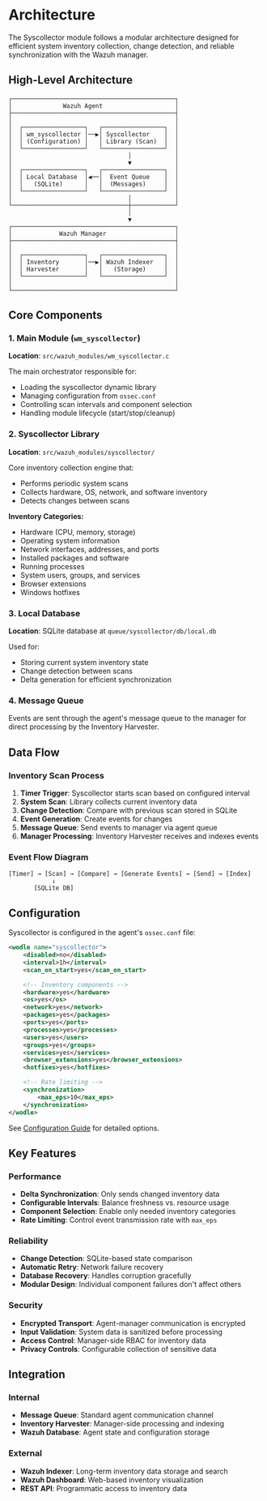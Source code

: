 # Architecture

The Syscollector module follows a modular architecture designed for efficient system inventory collection, change detection, and reliable synchronization with the Wazuh manager.

## High-Level Architecture

```
┌─────────────────────────────────────────────┐
│              Wazuh Agent                    │
├─────────────────────────────────────────────┤
│                                             │
│  ┌─────────────────┐   ┌─────────────────┐  │
│  │ wm_syscollector │──▶│ Syscollector    │  │
│  │ (Configuration) │   │ Library (Scan)  │  │
│  └─────────────────┘   └─────────────────┘  │
│                                │            │
│                                ▼            │
│  ┌─────────────────┐   ┌─────────────────┐  │
│  │ Local Database  │◀──│  Event Queue    │  │
│  │   (SQLite)      │   │  (Messages)     │  │
│  └─────────────────┘   └─────────────────┘  │
│                                │            │
└────────────────────────────────┼────────────┘
                                 │
                                 ▼
┌─────────────────────────────────────────────┐
│             Wazuh Manager                   │
├─────────────────────────────────────────────┤
│                                             │
│  ┌─────────────────┐   ┌─────────────────┐  │
│  │ Inventory       │──▶│ Wazuh Indexer   │  │
│  │ Harvester       │   │   (Storage)     │  │
│  └─────────────────┘   └─────────────────┘  │
│                                             │
└─────────────────────────────────────────────┘
```

## Core Components

### 1. Main Module (`wm_syscollector`)

**Location**: `src/wazuh_modules/wm_syscollector.c`

The main orchestrator responsible for:
- Loading the syscollector dynamic library
- Managing configuration from `ossec.conf`
- Controlling scan intervals and component selection
- Handling module lifecycle (start/stop/cleanup)

### 2. Syscollector Library

**Location**: `src/wazuh_modules/syscollector/`

Core inventory collection engine that:
- Performs periodic system scans
- Collects hardware, OS, network, and software inventory
- Detects changes between scans

**Inventory Categories:**
- Hardware (CPU, memory, storage)
- Operating system information
- Network interfaces, addresses, and ports
- Installed packages and software
- Running processes
- System users, groups, and services
- Browser extensions
- Windows hotfixes

### 3. Local Database

**Location**: SQLite database at `queue/syscollector/db/local.db`

Used for:
- Storing current system inventory state
- Change detection between scans
- Delta generation for efficient synchronization

### 4. Message Queue

Events are sent through the agent's message queue to the manager for direct processing by the Inventory Harvester.

## Data Flow

### Inventory Scan Process

1. **Timer Trigger**: Syscollector starts scan based on configured interval
2. **System Scan**: Library collects current inventory data
3. **Change Detection**: Compare with previous scan stored in SQLite
4. **Event Generation**: Create events for changes
5. **Message Queue**: Send events to manager via agent queue
6. **Manager Processing**: Inventory Harvester receives and indexes events

### Event Flow Diagram

```
[Timer] → [Scan] → [Compare] → [Generate Events] → [Send] → [Index]
            ↓
       [SQLite DB]
```

## Configuration

Syscollector is configured in the agent's `ossec.conf` file:

```xml
<wodle name="syscollector">
    <disabled>no</disabled>
    <interval>1h</interval>
    <scan_on_start>yes</scan_on_start>

    <!-- Inventory components -->
    <hardware>yes</hardware>
    <os>yes</os>
    <network>yes</network>
    <packages>yes</packages>
    <ports>yes</ports>
    <processes>yes</processes>
    <users>yes</users>
    <groups>yes</groups>
    <services>yes</services>
    <browser_extensions>yes</browser_extensions>
    <hotfixes>yes</hotfixes>

    <!-- Rate limiting -->
    <synchronization>
        <max_eps>10</max_eps>
    </synchronization>
</wodle>
```

See [Configuration Guide](configuration.md) for detailed options.

## Key Features

### Performance
- **Delta Synchronization**: Only sends changed inventory data
- **Configurable Intervals**: Balance freshness vs. resource usage
- **Component Selection**: Enable only needed inventory categories
- **Rate Limiting**: Control event transmission rate with `max_eps`

### Reliability
- **Change Detection**: SQLite-based state comparison
- **Automatic Retry**: Network failure recovery
- **Database Recovery**: Handles corruption gracefully
- **Modular Design**: Individual component failures don't affect others

### Security
- **Encrypted Transport**: Agent-manager communication is encrypted
- **Input Validation**: System data is sanitized before processing
- **Access Control**: Manager-side RBAC for inventory data
- **Privacy Controls**: Configurable collection of sensitive data

## Integration

### Internal
- **Message Queue**: Standard agent communication channel
- **Inventory Harvester**: Manager-side processing and indexing
- **Wazuh Database**: Agent state and configuration storage

### External
- **Wazuh Indexer**: Long-term inventory data storage and search
- **Wazuh Dashboard**: Web-based inventory visualization
- **REST API**: Programmatic access to inventory data